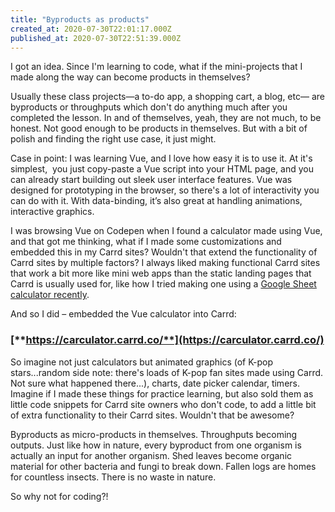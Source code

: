 ```yaml
---
title: "Byproducts as products"
created_at: 2020-07-30T22:01:17.000Z
published_at: 2020-07-30T22:51:39.000Z
---
```

I got an idea. Since I'm learning to code, what if the mini-projects that I made along the way can become products in themselves? 

  

Usually these class projects—a to-do app, a shopping cart, a blog, etc— are byproducts or throughputs which don't do anything much after you completed the lesson. In and of themselves, yeah, they are not much, to be honest. Not good enough to be products in themselves. But with a bit of polish and finding the right use case, it just might. 

  

Case in point: I was learning Vue, and I love how easy it is to use it. At it's simplest,  you just copy-paste a Vue script into your HTML page, and you can already start building out sleek user interface features. Vue was designed for prototyping in the browser, so there's a lot of interactivity you can do with it. With data-binding, it’s also great at handling animations, interactive graphics.

  

I was browsing Vue on Codepen when I found a calculator made using Vue, and that got me thinking, what if I made some customizations and embedded this in my Carrd sites? Wouldn't that extend the functionality of Carrd sites by multiple factors? I always liked making functional Carrd sites that work a bit more like mini web apps than the static landing pages that Carrd is usually used for, like how I tried making one using a [Google Sheet calculator recently](https://cowriters.app/words/a-nocode-mini-calculator-web-app-made-using-google-sheets-430295f15764c591d9). 

  

And so I did – embedded the Vue calculator into Carrd:

  

### [**https://carculator.carrd.co/**](https://carculator.carrd.co/)

  

So imagine not just calculators but animated graphics (of K-pop stars...random side note: there's loads of K-pop fan sites made using Carrd. Not sure what happened there...), charts, date picker calendar, timers. Imagine if I made these things for practice learning, but also sold them as little code snippets for Carrd site owners who don't code, to add a little bit of extra functionality to their Carrd sites. Wouldn't that be awesome? 

  

Byproducts as micro-products in themselves. Throughputs becoming outputs. Just like how in nature, every byproduct from one organism is actually an input for another organism. Shed leaves become organic material for other bacteria and fungi to break down. Fallen logs are homes for countless insects. There is no waste in nature. 

  

So why not for coding?!

